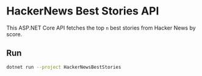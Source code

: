 # HackerNews Best Stories API

This ASP.NET Core API fetches the top `n` best stories from Hacker News by score.

## Run

```bash
dotnet run --project HackerNewsBestStories